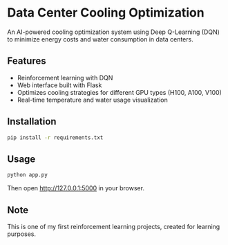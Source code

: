 # Data Center Cooling Optimization

An AI-powered cooling optimization system using Deep Q-Learning (DQN) to minimize energy costs and water consumption in data centers.

## Features
- Reinforcement learning with DQN
- Web interface built with Flask
- Optimizes cooling strategies for different GPU types (H100, A100, V100)
- Real-time temperature and water usage visualization

## Installation
```bash
pip install -r requirements.txt
```

## Usage
```bash
python app.py
```
Then open http://127.0.0.1:5000 in your browser.

## Note
This is one of my first reinforcement learning projects, created for learning purposes.